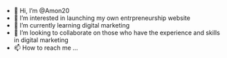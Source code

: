 - 👋 Hi, I’m @Amon20
- 👀 I’m interested in launching my own entrpreneurship website
- 🌱 I’m currently learning digital marketing
- 💞️ I’m looking to collaborate on those who have the experience and skills in digital marketing
- 📫 How to reach me ...

<!---
Amon20/Amon20 is a ✨ special ✨ repository because its `README.md` (this file) appears on your GitHub profile.
You can click the Preview link to take a look at your changes.
--->

